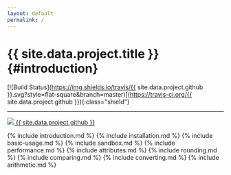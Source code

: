 ```yaml
---
layout: default
permalink: /
---
```


{{ site.data.project.title }} {#introduction}
============

[![Build Status](https://img.shields.io/travis/{{ site.data.project.github }}.svg?style=flat-square&branch=master)](https://travis-ci.org/{{ site.data.project.github }}){:class="shield"}

---

<a class="source" href="https://github.com/{{ site.data.project.github }}">
    <img src="{{ site.baseurl }}/assets/images/github.png">
    {{ site.data.project.github }}
</a>

{% include introduction.md %}
{% include installation.md %}
{% include basic-usage.md %}
{% include sandbox.md %}
{% include performance.md %}
{% include attributes.md %}
{% include rounding.md %}
{% include comparing.md %}
{% include converting.md %}
{% include arithmetic.md %}
